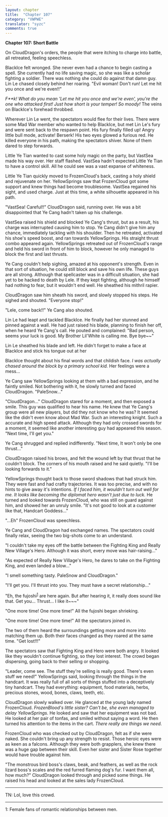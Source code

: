 ```yaml
---
layout: chapter
title:  "Chapter 107"
category: "VWPWE"
translator: "syzc"
comments: true
---
```


**Chapter 107: Short Battle**

On CloudDragon's orders, the people that were itching to charge into battle, all retreated, feeling speechless.

BlackIce felt wronged. She never even had a chance to begin casting a spell. She currently had  no life saving magic, so she was like a scholar fighting a soldier. There was nothing she could do against that damn guy. Lin Le chased closely behind her roaring. "Evil woman! Don't run! Let me hit you once and we're even!!"

*F\*\*k! What do you mean 'Let me hit you once and we're even', you're the one who attacked first! Just how short is your temper! So moody!* The veins on BlackIce's forehead throbbed.

Wherever Lin Le went, the spectators would flee for their lives. There were some Mad War member who wanted to help BlackIce, but met Lin Le's fury and were sent back to the respawn point. His fury finally filled up! Angry little bull mode, activate! Berserk! His two eyes glowed a furious red. He killed everyone in his path, making the spectators shiver. None of them dared to step forwards.

Little Ye Tian wanted to cast some holy magic on the party, but VastSea made his way over. Her staff flashed. VastSea hadn't expected Little Ye Tian to have a control skill. All he could see was a vast expanse of whiteness. 

Little Ye Tian quickly moved to FrozenCloud's back, casting a holy shield and rejuvenate on her. YellowSprings saw that FrozenCloud got some support and knew things had become troublesome. VastSea regained his sight, and used charge. Just at this time, a white silhouette appeared in his path.

"VastSea! Careful!!" CloudDragon said, running over. He was a bit disappointed that Ye Cang hadn't taken up his challenge. 

VastSea raised his shield and blocked Ye Cang's thrust, but as a result, his charge was interrupted causing him to stop. Ye Cang didn't give him any chance, immediately tackling with his shoulder. Then he retreated, activated his shoe's speed boost, and ran towards YellowSprings. His straight thrust combo appeared again. YellowSprings retreated out of FrozenCloud's range and held his sword in front of him to block, however he only managed to block the first and last thrusts. 

Ye Cang couldn't help sighing, amazed at his opponent's strength. Even in that sort of situation, he could still block and save his own life. These guys are all strong. Although that spellcaster was in a difficult situation, she had yet to be hacked to death by Lele. If they kept fighting, although he himself had nothing to fear, but it wouldn't end well. He sheathed his mithril rapier.

CloudDragon saw him sheath his sword, and slowly stopped his steps. He sighed and shouted. "Everyone stop!"

"Lele, come back!!" Ye Cang also shouted.

Lin Le had leapt and tackled BlackIce. He finally had her stunned and pinned against a wall. He had just raised his blade, planning to finish her off, when he heard Ye Cang's call. He pouted and complained: "Bad person, seems your luck is good. My Brother Lil'White is calling me. Bye bye~~"

Lin Le sheathed his blade and left. He didn't forget to make a face at BlackIce and stick his tongue out at her

BlackIce thought about his final words and that childish face. *I was actually chased around the block by a primary school kid.* Her feelings were a mess...

Ye Cang saw YellowSprings looking at them with a bad expression, and he faintly smiled. Not bothering with it, he slowly turned and faced CloudDragon. "PaleSnow..."

"CloudDragon..." CloudDragon stared for a moment, and then exposed a smile. This guy was qualified to hear his name. He knew that Ye Cang's group were all new players, but did they not know who he was? It seemed like the didn't even know about Mad War. Such an interesting knight. Such a accurate and high speed attack. Although they had only crossed swords for a moment, it seemed like another interesting guy had appeared this season. "Next time, I'll get you."

Ye Cang shrugged and replied indifferently. "Next time, It won't only be one thrust..."

CloudDragon raised his brows, and felt the wound left by that thrust that he couldn't block. The corners of his mouth raised and he said quietly. "I'll be looking forwards to it."

YellowSprings thought back to those sword shadows that had struck him. They were fast and had crafty trajectories. It was too precise, and with no hints to give away it's intentions. *If I faced him, it wouldn't turn out well for me. It looks like becoming the diplomat hero wasn't just due to luck.* He turned and looked towards FrozenCloud, who was still on guard against him, and showed her an unruly smile. "It's not good to look at a customer like that, Handcart Goddess..."

"...Eh" FrozenCloud was speechless.

Ye Cang and CloudDragon had exchanged names. The spectators could finally relax, seeing the two big-shots come to an understand. 

"I couldn't take my eyes off the battle between the Fighting King and Really New Village's Hero. Although it was short, every move was hair-raising..."

"As expected of Really New Village's Hero, he dares to take on the Fighting King, and even landed a blow..."

"I smell something tasty. PaleSnow and CloudDragon."

"I'll get you. I'll thrust into you. They must have a secret relationship..."

"Eh, the fujoshi<sup>[1](#footnote1)</sup> are here again. But after hearing it, it really does sound like that. Get you... Thrust... I like it~~~"

"One more time! One more time!" All the fujoshi began shrieking.

"One more time! One more time!" All the spectators joined in.

The two of them heard the surroundings getting more and more into matching them up. Both their faces changed as they roared at the same time. "Get lost!!!"

The spectators saw that Fighting King and Hero were both angry. It looked like they wouldn't continue fighting, so they lost interest. The crowd began dispersing, going back to their selling or shopping.

"Leader, come see. The stuff they're selling is really good. There's even stuff we need!" YellowSprings said, looking through the things in the handcart. It was really full of all sorts of things stuffed into a deceptively tiny handcart. They had everything: equipment, food materials, herbs, precious stones, wood, bones, claws, teeth, etc. 

CloudDragon slowly walked over. He glanced at the young lady named FrozenCloud. *FrozenBlood's little sister? Can't be, she even managed to delay YellowSprings.* He looked and saw that her equipment was not bad. He looked at her pair of tonfas, and smiled without saying a word. He then turned his attention to the items in the cart. *There really are things we need.*

FrozenCloud who was checked out by CloudDragon, felt as if she were naked. She couldn't bring up any strength to resist. Those heroic eyes were as keen as a falcons. Although they were both grapplers, she knew there was a huge gap between their skill. Even her sister and Sister Rose together would have trouble against him.

"The monstrous bird boss's claws, beak, and feathers, as well as the rock lizard boss's scales and the red furred flaming dog's fur. I want them all, how much?" CloudDragon looked through and picked some things. He raised his head and looked at the sales lady FrozenCloud.

---

TN: Lol, love this crowd.

---

<a name="footnote1">1</a>: Female fans of romantic relationships between men.
